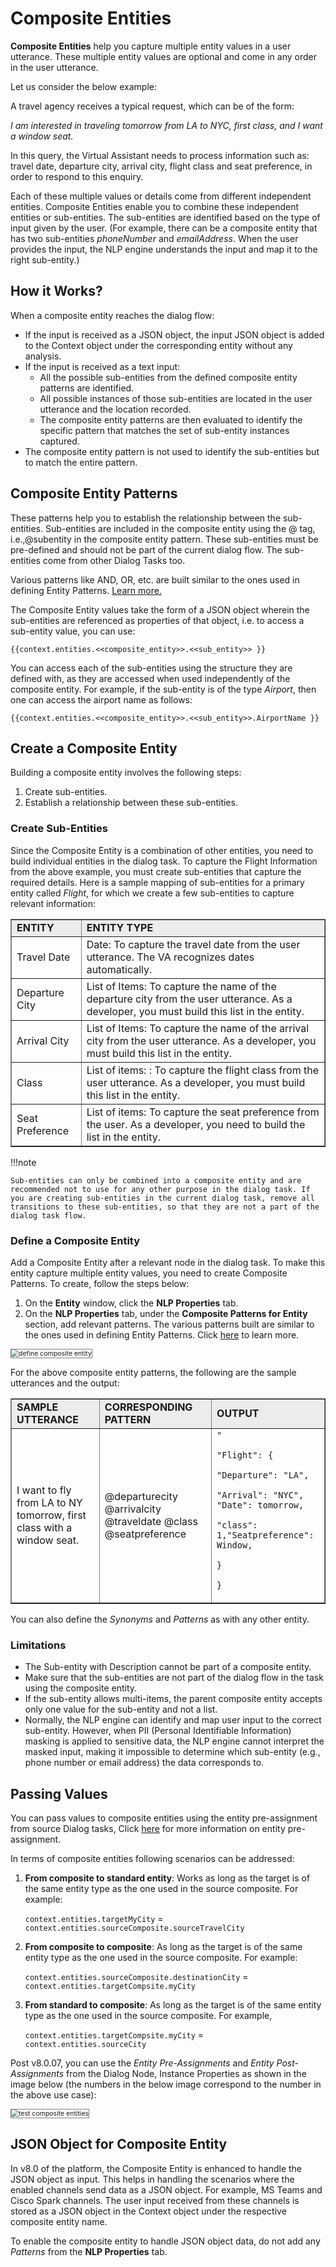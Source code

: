# Composite Entities

**Composite Entities** help you capture multiple entity values in a user utterance. These multiple entity values are optional and come in any order in the user utterance.

Let us consider the below example:

A travel agency receives a typical request, which can be of the form:

_I am interested in traveling tomorrow from LA to NYC, first class, and I want a window seat._

In this query, the Virtual Assistant needs to process information such as: travel date, departure city, arrival city, flight class and seat preference, in order to respond to this enquiry.

Each of these multiple values or details come from different independent entities. Composite Entities enable you to combine these independent entities or sub-entities. The sub-entities are identified based on the type of input given by the user. (For example, there can be a composite entity that has two sub-entities *phoneNumber* and *emailAddress*. When the user provides the input, the NLP engine understands the input and map it to the right sub-entity.)

## How it Works?

When a composite entity reaches the dialog flow:

* If the input is received as a JSON object, the input JSON object is added to the Context object under the corresponding entity without any analysis.
* If the input is received as a text input:
    * All the possible sub-entities from the defined composite entity patterns are identified.
    * All possible instances of those sub-entities are located in the user utterance and the location recorded.
    * The composite entity patterns are then evaluated to identify the specific pattern that matches the set of sub-entity instances captured.
* The composite entity pattern is not used to identify the sub-entities but to match the entire pattern.

## Composite Entity Patterns

These patterns help you to establish the relationship between the sub-entities. Sub-entities are included in the composite entity using the @ tag, i.e.,@subentity in the composite entity pattern. These sub-entities must be pre-defined and should not be part of the current dialog flow. The sub-entities come from other Dialog Tasks too.

Various patterns like AND, OR, etc. are built similar to the ones used in defining Entity Patterns. <a href="https://docsinternal-kore.github.io/docs/xo/automation/natural-language/training/fundamental-meaning/#add-patterns-for-entities" target="_blank">Learn more.</a>

The Composite Entity values take the form of a JSON object wherein the sub-entities are referenced as properties of that object, i.e. to access a sub-entity value, you can use: 

`{{context.entities.<<composite_entity>>.<<sub_entity>> }}`

You can access each of the sub-entities using the structure they are defined with, as they are accessed when used independently of the composite entity. For example, if the sub-entity is of the type _Airport_, then one can access the airport name as follows:

`{{context.entities.<<composite_entity>>.<<sub_entity>>.AirportName }}`

##  Create a Composite Entity

Building a composite entity involves the following steps:

1. Create sub-entities.
2. Establish a relationship between these sub-entities.

### Create Sub-Entities

Since the Composite Entity is a combination of other entities, you need to build individual entities in the dialog task. To capture the Flight Information from the above example, you must create sub-entities that capture the required details. Here is a sample mapping of sub-entities for a primary entity called _Flight_, for which we create a few sub-entities to capture relevant information:

<table border="1.5">
<tr bgcolor="#ECECEC">
   <td><strong>ENTITY</strong>
   </td>
   <td><strong>ENTITY TYPE</strong>
   </td>
  </tr>
  <tr>
   <td>Travel Date
   </td>
   <td>Date: To capture the travel date from the user utterance. The VA recognizes dates automatically.
   </td>
  </tr>
  <tr>
   <td>Departure City
   </td>
   <td>List of Items: To capture the name of the departure city  from the user utterance. As a developer, you must build this list in the entity.
   </td>
  </tr>
  <tr>
   <td>Arrival City 
   </td>
   <td>List of Items: To capture the name of the arrival city from the user utterance. As a developer, you must build this list in the entity.
   </td>
  </tr>
  <tr>
   <td>Class 
   </td>
   <td>List of items: : To capture the flight class from the user utterance. As a developer, you must build this list in the entity. 
   </td>
  </tr>
  <tr>
   <td>Seat Preference
   </td>
   <td>List of items: To capture the seat preference from the user. As a developer, you need to build the list in the entity. 
   </td>
  </tr>
</table>

!!!note

    Sub-entities can only be combined into a composite entity and are recommended not to use for any other purpose in the dialog task. If you are creating sub-entities in the current dialog task, remove all transitions to these sub-entities, so that they are not a part of the dialog task flow.

### Define a Composite Entity

Add a Composite Entity after a relevant node in the dialog task. To make this entity capture multiple entity values, you need to create Composite Patterns. To create, follow the steps below:

1. On the **Entity** window, click the **NLP Properties** tab.
2. On the **NLP Properties** tab, under the **Composite Patterns for Entity** section, add relevant patterns. The various patterns built are similar to the ones used in defining Entity Patterns. Click <a href="https://docsinternal-kore.github.io/docs/xo/automation/natural-language/training/fundamental-meaning/#navigate-to-the-patterns-tab" target="_blank">here</a> to learn more.

<img src="../images/define-composite-entity.png" alt="define composite entity" title="define composite entity" style="border: 1px solid gray; zoom:75%;">

For the above composite entity patterns, the following are the sample utterances and the output:

<table border="1.5">
<tr bgcolor="#ECECEC">
   <td>
<strong>SAMPLE UTTERANCE</strong>
   </td>
   <td><strong>CORRESPONDING PATTERN</strong>
   </td>
   <td><strong>OUTPUT</strong>
   </td>
  </tr>
  <tr>
   <td>I want to fly from LA to NY tomorrow, first class with a window seat.
   </td>
   <td>@departurecity @arrivalcity @traveldate @class @seatpreference
   </td>
   <td><code>"</code>
<p>
<code>"Flight": {</code>
<p>
<code>"Departure": "LA",</code>
<p>
<code>"Arrival": "NYC", "Date": tomorrow,</code>
<p>
<code>"class": 1,"Seatpreference": Window,</code>
<p>
<code>}</code>
<p>
<code>}</code>
   </td>
  </tr>
</table>


You can also define the _Synonyms_ and _Patterns_ as with any other entity.

### Limitations

* The Sub-entity with Description cannot be part of a composite entity.
* Make sure that the sub-entities are not part of the dialog flow in the task using the composite entity.
* If the sub-entity allows multi-items, the parent composite entity accepts only one value for the sub-entity and not a list.
* Normally, the NLP engine can identify and map user input to the correct sub-entity. However, when PII (Personal Identifiable Information) masking is applied to sensitive data, the NLP engine cannot interpret the masked input, making it impossible to determine which sub-entity (e.g., phone number or email address) the data corresponds to.

## Passing Values

You can pass values to composite entities using the entity pre-assignment from source Dialog tasks, Click <a href="https://docsinternal-kore.github.io/docs/xo/automation/use-cases/dialogs/node-types/working-with-the-dialog-node/?h=dialog+no#instance-properties" target="_blank">here</a> for more information on entity pre-assignment.

In terms of composite entities following scenarios can be addressed:

1. **From composite to standard entity**: Works as long as the target is of the same entity type as the one used in the source composite. For example:

    `context.entities.targetMyCity` = `context.entities.sourceComposite.sourceTravelCity`

2. **From composite to composite**: As long as the target is of the same entity type as the one used in the source composite. For example:

    `context.entities.sourceComposite.destinationCity` = `context.entities.targetCompsite.myCity`

3. **From standard to composite**: As long as the target is of the same entity type as the one used in the source composite. For example,

    `context.entities.targetCompsite.myCity` = `context.entities.sourceCity`

Post v8.0.07, you can use the _Entity Pre-Assignments_ and _Entity Post-Assignments_ from the Dialog Node, Instance Properties as shown in the image below (the numbers in the below image correspond to the number in the above use case):

<img src="../images/test-composite-entity.png" alt="test composite entities" title="test composite entities" style="border: 1px solid gray; zoom:75%;">

## JSON Object for Composite Entity

In v8.0 of the platform, the Composite Entity is enhanced to handle the JSON object as input. This helps in handling the scenarios where the enabled channels send data as a JSON object. For example, MS Teams and Cisco Spark channels. The user input received from these channels is stored as a JSON object in the Context object under the respective composite entity name.

To enable the composite entity to handle JSON object data, do not add any _Patterns_ from the **NLP Properties** tab.
